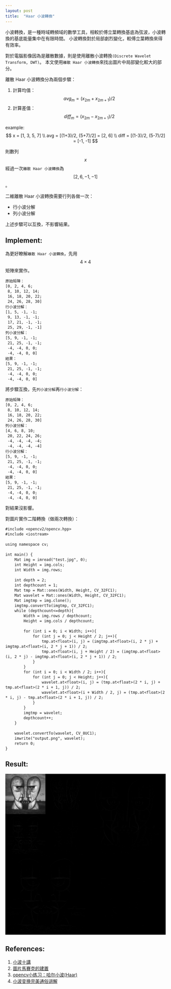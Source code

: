 ```yaml
---
layout: post
title:  "Haar 小波轉換"
---
```


小波轉換，是一種時域轉頻域的數學工具，相較於傅立葉轉換基底為弦波，小波轉換的基底能量集中在有限時間。
小波轉換對於局部劇烈變化，較傅立葉轉換來得有效率。

對於電腦影像因為是離散數據，則是使用離散小波轉換`(Discrete Wavelet Transform, DWT)`。
本文使用`離散 Haar 小波轉換`來找出圖片中局部變化較大的部分。

離散 Haar 小波轉換分為兩個步驟：
1. 計算均值： $$ avg_m = (x_{2m} + x_{2m+1}) / 2 $$
2. 計算差值： $$ diff_m = (x_{2m} - x_{2m+1}) / 2 $$

example:
$$
x = [1, 3, 5, 7] \\
avg = [(1+3)/2, (5+7)/2] = [2, 6] \\
diff = [(1-3)/2, (5-7)/2] = [-1, -1]
$$

則數列 $$ x $$ 經過一次`離散 Haar 小波轉換`為 $$ [2, 6, -1, -1] $$。

二維離散 Haar 小波轉換需要行列各做一次：
- 行小波分解
- 列小波分解

上述步驟可以互換，不影響結果。

## Implement:
為更好瞭解`離散 Haar 小波轉換`，先用 $$ 4 \times 4 $$ 矩陣來實作。

```bash=
原始矩陣：
[0, 2, 4, 6;
 8, 10, 12, 14;
 16, 18, 20, 22;
 24, 26, 28, 30]
行小波分解：
[1, 5, -1, -1;
 9, 13, -1, -1;
 17, 21, -1, -1;
 25, 29, -1, -1]
列小波分解：
[5, 9, -1, -1;
 21, 25, -1, -1;
 -4, -4, 0, 0;
 -4, -4, 0, 0]
結果：
[5, 9, -1, -1;
 21, 25, -1, -1;
 -4, -4, 0, 0;
 -4, -4, 0, 0]
```
將步驟互換，先`列小波分解`再`行小波分解`：
```bash=
原始矩陣：
[0, 2, 4, 6;
 8, 10, 12, 14;
 16, 18, 20, 22;
 24, 26, 28, 30]
列小波分解：
[4, 6, 8, 10;
 20, 22, 24, 26;
 -4, -4, -4, -4;
 -4, -4, -4, -4]
行小波分解：
[5, 9, -1, -1;
 21, 25, -1, -1;
 -4, -4, 0, 0;
 -4, -4, 0, 0]
結果：
[5, 9, -1, -1;
 21, 25, -1, -1;
 -4, -4, 0, 0;
 -4, -4, 0, 0]
```
對結果沒影響。

對圖片實作二階轉換（做兩次轉換）：
```c++=
#include <opencv2/opencv.hpp>
#include <iostream>

using namespace cv;

int main() {
    Mat img = imread("test.jpg", 0);
    int Height = img.cols;
    int Width = img.rows;

    int depth = 2;
    int depthcount = 1;
    Mat tmp = Mat::ones(Width, Height, CV_32FC1);
    Mat wavelet = Mat::ones(Width, Height, CV_32FC1);
    Mat imgtmp = img.clone();
    imgtmp.convertTo(imgtmp, CV_32FC1);
    while (depthcount<=depth){
        Width = img.rows / depthcount;
        Height = img.cols / depthcount;

        for (int i = 0; i < Width; i++){
            for (int j = 0; j < Height / 2; j++){
                tmp.at<float>(i, j) = (imgtmp.at<float>(i, 2 * j) + imgtmp.at<float>(i, 2 * j + 1)) / 2;
                tmp.at<float>(i, j + Height / 2) = (imgtmp.at<float>(i, 2 * j) - imgtmp.at<float>(i, 2 * j + 1)) / 2;
            }
        }
        for (int i = 0; i < Width / 2; i++){
            for (int j = 0; j < Height; j++){
                wavelet.at<float>(i, j) = (tmp.at<float>(2 * i, j) + tmp.at<float>(2 * i + 1, j)) / 2;
                wavelet.at<float>(i + Width / 2, j) = (tmp.at<float>(2 * i, j) - tmp.at<float>(2 * i + 1, j)) / 2;
            }
        }
        imgtmp = wavelet;
        depthcount++;
    }

    wavelet.convertTo(wavelet, CV_8UC1);
    imwrite("output.png", wavelet);
    return 0;
}
```
## Result:

<img src="/assets/images/2021-02-28-wavelet-haar/output.png" width="1300">

## References:

1. [小波十講](https://www.books.com.tw/products/CN11408747)
2. [圖片馬賽克的建置](http://www.cs.thu.edu.tw/upload_files/96_cttsai_01.pdf)
3. [opencv小练习：哈尔小波(Haar)](https://blog.csdn.net/u010006643/article/details/50493566)
4. [小波变换完美通俗讲解](https://zhuanlan.zhihu.com/p/44215123)
